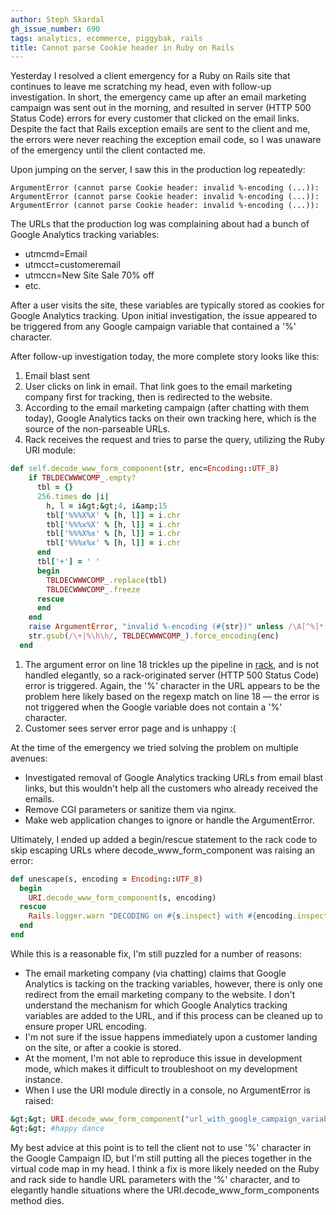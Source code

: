```yaml
---
author: Steph Skardal
gh_issue_number: 690
tags: analytics, ecommerce, piggybak, rails
title: Cannot parse Cookie header in Ruby on Rails
---
```




Yesterday I resolved a client emergency for a Ruby on Rails site that continues to leave me scratching my head, even with follow-up investigation. In short, the emergency came up after an email marketing campaign was sent out in the morning, and resulted in server (HTTP 500 Status Code) errors for every customer that clicked on the email links. Despite the fact that Rails exception emails are sent to the client and me, the errors were never reaching the exception email code, so I was unaware of the emergency until the client contacted me.

Upon jumping on the server, I saw this in the production log repeatedly:

```
ArgumentError (cannot parse Cookie header: invalid %-encoding (...)):
ArgumentError (cannot parse Cookie header: invalid %-encoding (...)):
ArgumentError (cannot parse Cookie header: invalid %-encoding (...)):
```

The URLs that the production log was complaining about had a bunch of Google Analytics tracking variables:

- utmcmd=Email
- utmcct=customeremail
- utmccn=New Site Sale 70% off
- etc.

After a user visits the site, these variables are typically stored as cookies for Google Analytics tracking. Upon initial investigation, the issue appeared to be triggered from any Google campaign variable that contained a '%' character.

After follow-up investigation today, the more complete story looks like this:

1. Email blast sent
1. User clicks on link in email. That link goes to the email marketing company first for tracking, then is redirected to the website.
1. According to the email marketing campaign (after chatting with them today), Google Analytics tacks on their own tracking here, which is the source of the non-parseable URLs.
1. Rack receives the request and tries to parse the query, utilizing the Ruby URI module:

```ruby
def self.decode_www_form_component(str, enc=Encoding::UTF_8)
    if TBLDECWWWCOMP_.empty?
      tbl = {} 
      256.times do |i|
        h, l = i&gt;&gt;4, i&amp;15 
        tbl['%%%X%X' % [h, l]] = i.chr
        tbl['%%%x%X' % [h, l]] = i.chr
        tbl['%%%X%x' % [h, l]] = i.chr
        tbl['%%%x%x' % [h, l]] = i.chr
      end  
      tbl['+'] = ' '
      begin
        TBLDECWWWCOMP_.replace(tbl)
        TBLDECWWWCOMP_.freeze
      rescue
      end  
    end  
    raise ArgumentError, "invalid %-encoding (#{str})" unless /\A[^%]*(?:%\h\h[^%]*)*\z/ =~ str
    str.gsub(/\+|%\h\h/, TBLDECWWWCOMP_).force_encoding(enc)
  end 
```

1. The argument error on line 18 trickles up the pipeline in [rack](http://rack.github.com/), and is not handled elegantly, so a rack-originated server (HTTP 500 Status Code) error is triggered. Again, the '%' character in the URL appears to be the problem here likely based on the regexp match on line 18 — the error is not triggered when the Google variable does not contain a '%' character.
1. Customer sees server error page and is unhappy :(

At the time of the emergency we tried solving the problem on multiple avenues:

- Investigated removal of Google Analytics tracking URLs from email blast links, but this wouldn't help all the customers who already received the emails.
- Remove CGI parameters or sanitize them via nginx.
- Make web application changes to ignore or handle the ArgumentError.

Ultimately, I ended up added a begin/rescue statement to the rack code to skip escaping URLs where decode_www_form_component was raising an error:

```ruby
def unescape(s, encoding = Encoding::UTF_8)
  begin
    URI.decode_www_form_component(s, encoding)
  rescue
    Rails.logger.warn "DECODING on #{s.inspect} with #{encoding.inspect} FAILING."
  end 
end 
```

While this is a reasonable fix, I'm still puzzled for a number of reasons:

- The email marketing company (via chatting) claims that Google Analytics is tacking on the tracking variables, however, there is only one redirect from the email marketing company to the website. I don't understand the mechanism for which Google Analytics tracking variables are added to the URL, and if this process can be cleaned up to ensure proper URL encoding.
- I'm not sure if the issue happens immediately upon a customer landing on the site, or after a cookie is stored.
- At the moment, I'm not able to reproduce this issue in development mode, which makes it difficult to troubleshoot on my development instance.
- When I use the URI module directly in a console, no ArgumentError is raised:

```ruby
&gt;&gt; URI.decode_www_form_component("url_with_google_campaign_variables")
&gt;&gt; #happy dance
```

My best advice at this point is to tell the client not to use '%' character in the Google Campaign ID, but I'm still putting all the pieces together in the virtual code map in my head. I think a fix is more likely needed on the Ruby and rack side to handle URL parameters with the '%' character, and to elegantly handle situations where the URI.decode_www_form_components method dies.


